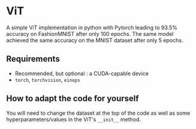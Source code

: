 # ViT
A simple ViT implementation in python with Pytorch leading to 93.5% accuracy on FashionMNIST after only 100 epochs. The same model achieved the same accuracy on the MNIST dataset after only 5 epochs.

## Requirements
- Recommended, but optional : a CUDA-capable device
- `torch`, `torchvision`, `einops`

## How to adapt the code for yourself
You will need to change the dataset at the top of the code as well as some hyperparameters/values in the ViT's `__init__` method.
